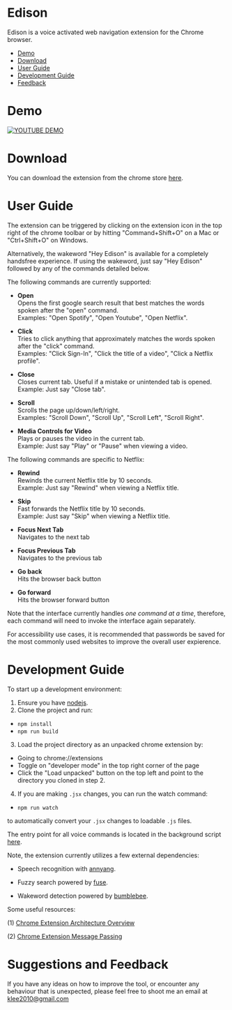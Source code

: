 # Edison

Edison is a voice activated web navigation extension for the Chrome browser.

- <a href="#Demo">Demo</a>
- <a href="#Download">Download</a>
- <a href="#UserGuide">User Guide</a>
- <a href="#Developing">Development Guide</a>
- <a href="#Feedback">Feedback</a>

<a name="Demo"></a>
# Demo

[![YOUTUBE DEMO](https://img.youtube.com/vi/Il0RF0RZK28/0.jpg)](https://www.youtube.com/watch?v=Il0RF0RZK28)

<a name="Download"></a>
# Download

You can download the extension from the chrome store [here](https://chrome.google.com/webstore/detail/tulip/cjedgkiefphilnnkgmpakjdjehjjgaef).

<a name="UserGuide"></a>
# User Guide

The extension can be triggered by clicking on the extension icon in the top right of the chrome toolbar or by hitting "Command+Shift+O" on a Mac or "Ctrl+Shift+O" on Windows. 

Alternatively, the wakeword "Hey Edison" is available for a completely handsfree experience. If using the wakeword, just say "Hey Edison" followed by any of the commands detailed below.

The following commands are currently supported:

- **Open**  
Opens the first google search result that best matches the words spoken after the "open" command.  
Examples: "Open Spotify", "Open Youtube", "Open Netflix".

- **Click**  
Tries to click anything that approximately matches the words spoken after the "click" command.  
Examples: "Click Sign-In", "Click the title of a video", "Click a Netflix profile".

- **Close**  
Closes current tab. Useful if a mistake or unintended tab is opened.  
Example: Just say "Close tab".

- **Scroll**  
Scrolls the page up/down/left/right.  
Examples: "Scroll Down", "Scroll Up", "Scroll Left", "Scroll Right".

- **Media Controls for Video**  
Plays or pauses the video in the current tab.  
Example: Just say "Play" or "Pause" when viewing a video.

The following commands are specific to Netflix:  

- **Rewind**  
Rewinds the current Netflix title by 10 seconds.  
Example: Just say "Rewind" when viewing a Netflix title.

- **Skip**  
Fast forwards the Netflix title by 10 seconds.  
Example: Just say "Skip" when viewing a Netflix title.

- **Focus Next Tab**  
Navigates to the next tab

- **Focus Previous Tab**  
Navigates to the previous tab

- **Go back**  
Hits the browser back button

- **Go forward**  
Hits the browser forward button

Note that the interface currently handles *one command at a time*, therefore, each command will need to invoke the interface again separately.

For accessibility use cases, it is recommended that passwords be saved for the most commonly used websites to improve the overall user expierence.

<a name="Developing"></a>
# Development Guide

To start up a development environment:

1. Ensure you have [nodejs](https://nodejs.org/en/download/). 
2. Clone the project and run:

* ``` npm install ``` 
* ``` npm run build ```

3. Load the project directory as an unpacked chrome extension by:

- Going to chrome://extensions
- Toggle on "developer mode" in the top right corner of the page
- Click the "Load unpacked" button on the top left and point to the directory you cloned in step 2.

4. If you are making ```.jsx``` changes, you can run the watch command:

- ```npm run watch```

to automatically convert your ```.jsx``` changes to loadable ```.js``` files.

The entry point for all voice commands is located in the background script [here](https://github.com/leekevinyg/edison/blob/master/background.js#L60).

Note, the extension currently utilizes a few external dependencies:

- Speech recognition with [annyang](https://github.com/TalAter/annyang).

- Fuzzy search powered by [fuse](https://fusejs.io/).

- Wakeword detection powered by [bumblebee](https://github.com/jaxcore/bumblebee-hotword).

Some useful resources:

(1) [Chrome Extension Architecture Overview](https://developer.chrome.com/extensions/overview#arch)

(2) [Chrome Extension Message Passing](https://developer.chrome.com/extensions/messaging)

<a name="Feedback"></a>
# Suggestions and Feedback

If you have any ideas on how to improve the tool, or encounter any behaviour that is unexpected, please feel free to shoot me an email at klee2010@gmail.com
